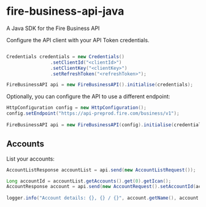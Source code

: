 # fire-business-api-java
A Java SDK for the Fire Business API

Configure the API client with your API Token credentials. 

```java

Credentials credentials = new Credentials()
				.setClientId("<clientId>")
				.setClientKey("<clientKey>")
				.setRefreshToken("<refreshToken>");

FireBusinessAPI api = new FireBusinessAPI().initialise(credentials);
```

Optionally, you can configure the API to use a different endpoint:

```java
HttpConfiguration config = new HttpConfiguration();
config.setEndpoint("https://api-preprod.fire.com/business/v1");
		
FireBusinessAPI api = new FireBusinessAPI(config).initialise(credentials);
```

## Accounts
List your accounts:

```java
AccountListResponse accountList = api.send(new AccountListRequest());

Long accountId = accountList.getAccounts().get(0).getIcan();
AccountResponse account = api.send(new AccountRequest().setAccountId(accountId));
	
logger.info("Account details: {}, {} / {}", account.getName(), account.getCbic(), account.getCiban());
```
